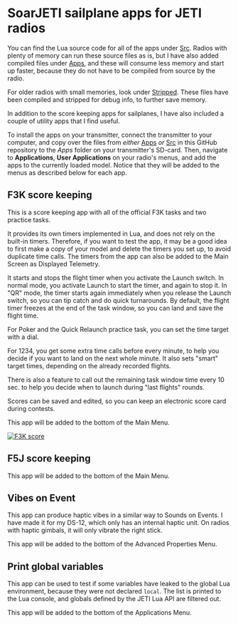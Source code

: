 # SoarJETI sailplane apps for JETI radios

You can find the Lua source code for all of the apps under [Src](https://github.com/jfrickmann/SoarJETI/tree/main/Src). Radios with plenty of memory can run these source files as is, but I have also added compiled files under [Apps](https://github.com/jfrickmann/SoarJETI/tree/main/Apps), and these will consume less memory and start up faster, because they do not have to be compiled from source by the radio.

For older radios with small memories, look under [Stripped](https://github.com/jfrickmann/SoarJETI/tree/main/Stripped). These files have been compiled and stripped for debug info, to further save memory.

In addition to the score keeping apps for sailplanes, I have also included a couple of utility apps that I find useful.

To install the apps on your transmitter, connect the transmitter to your computer, and copy over the files from *either* [Apps](https://github.com/jfrickmann/SoarJETI/tree/main/Apps) *or* [Src](https://github.com/jfrickmann/SoarJETI/tree/main/Src) in this GitHub repository to the *Apps* folder on your transmitter's SD-card. Then, navigate to **Applications**, **User Applications** on your radio's menus, and add the apps to the currently loaded model. Notice that they will be added to the menus as described below for each app.

## F3K score keeping

This is a score keeping app with all of the official F3K tasks and two practice tasks.

It provides its own timers implemented in Lua, and does not rely on the built-in timers. Therefore, if you want to test the app, it may be a good idea to first make a copy of your model and delete the timers you set up, to avoid duplicate time calls. The timers from the app can also be added to the Main Screen as Displayed Telemetry.

It starts and stops the flight timer when you activate the Launch switch. In normal mode, you activate Launch to start the timer, and again to stop it. In "QR" mode, the timer starts again immediately when you release the Launch switch, so you can tip catch and do quick turnarounds. By default, the flight timer freezes at the end of the task window, so you can land and save the flight time.

For Poker and the Quick Relaunch practice task, you can set the time target with a dial.

For 1234, you get some extra time calls before every minute, to help you decide if you want to land on the next whole minute. It also sets "smart" target times, depending on the already recorded flights.

There is also a feature to call out the remaining task window time every 10 sec. to help you decide when to launch during "last flights" rounds.

Scores can be saved and edited, so you can keep an electronic score card during contests.

This app will be added to the bottom of the Main Menu.

[![F3K score](http://img.youtube.com/vi/SAaVfNJSD7Y/hqdefault.jpg)](http://www.youtube.com/watch?v=SAaVfNJSD7Y "Click on the image to play Youtube video")

## F5J score keeping
This app will be added to the bottom of the Main Menu.

## Vibes on Event
This app can produce haptic vibes in a similar way to Sounds on Events. I have made it for my DS-12, which only has an internal haptic unit. On radios with haptic gimbals, it will only vibrate the right stick.

This app will be added to the bottom of the Advanced Properties Menu.

## Print global variables
This app can be used to test if some variables have leaked to the global Lua environment, because they were not declared `local`. The list is printed to the Lua console, and globals defined by the JETI Lua API are filtered out.

This app will be added to the bottom of the Applications Menu.
